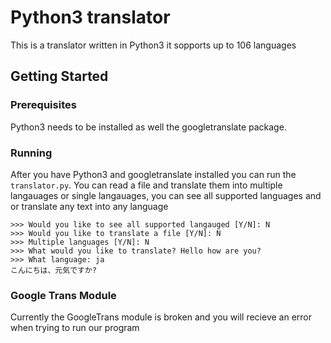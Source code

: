 # Python3 translator
This is a translator written in Python3 it sopports up to 106 languages 

## Getting Started 

### Prerequisites
Python3 needs to be installed as well the googletranslate package.

### Running
After you have Python3 and googletranslate installed you can run the `translator.py`. You can read a file and translate them into multiple langauages or single langauages, you can see all supported languages and or translate any text into any language
```
>>> Would you like to see all supported langauged [Y/N]: N
>>> Would you like to translate a file [Y/N]: N
>>> Multiple languages [Y/N]: N
>>> What would you like to translate? Hello how are you?
>>> What language: ja
こんにちは、元気ですか?
```

### Google Trans Module
Currently the GoogleTrans module is broken and you will recieve an error when trying to run our program
